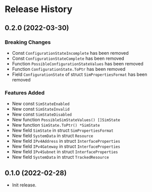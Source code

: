 # Release History

## 0.2.0 (2022-03-30)
### Breaking Changes

- Const `ConfigurationStateIncomplete` has been removed
- Const `ConfigurationStateComplete` has been removed
- Function `PossibleConfigurationStateValues` has been removed
- Function `ConfigurationState.ToPtr` has been removed
- Field `ConfigurationState` of struct `SimPropertiesFormat` has been removed

### Features Added

- New const `SimStateEnabled`
- New const `SimStateInvalid`
- New const `SimStateDisabled`
- New function `PossibleSimStateValues() []SimState`
- New function `SimState.ToPtr() *SimState`
- New field `SimState` in struct `SimPropertiesFormat`
- New field `SystemData` in struct `Resource`
- New field `IPv4Address` in struct `InterfaceProperties`
- New field `IPv4Gateway` in struct `InterfaceProperties`
- New field `IPv4Subnet` in struct `InterfaceProperties`
- New field `SystemData` in struct `TrackedResource`


## 0.1.0 (2022-02-28)

- Init release.